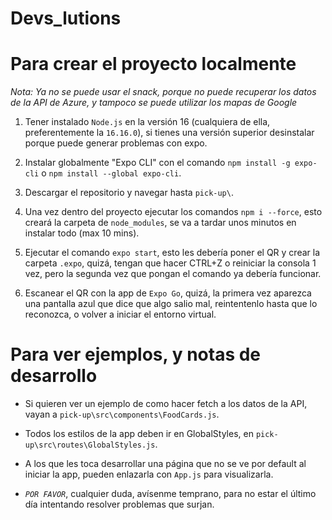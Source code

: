 # Devs_lutions

# Para crear el proyecto localmente

*Nota: Ya no se puede usar el snack, porque no puede recuperar los datos de la API de Azure, y tampoco se puede utilizar los mapas de Google*


1. Tener instalado `Node.js` en la versión 16 (cualquiera de ella, preferentemente la `16.16.0`), si tienes una versión superior desinstalar porque puede generar problemas con expo.

2. Instalar globalmente "Expo CLI" con el comando `npm install -g expo-cli` o `npm install --global expo-cli`.

3. Descargar el repositorio y navegar hasta `pick-up\`.

4. Una vez dentro del proyecto ejecutar los comandos `npm i --force`, esto creará la carpeta de `node_modules`, se va a tardar unos minutos en instalar todo (max 10 mins).

5. Ejecutar el comando `expo start`, esto les debería poner el QR y crear la carpeta `.expo`, quizá, tengan que hacer CTRL+Z o reiniciar la consola 1 vez, pero la segunda vez que pongan el comando ya debería funcionar.

6. Escanear el QR con la app de `Expo Go`, quizá, la primera vez aparezca una pantalla azul que dice que algo salio mal, reintentenlo hasta que lo reconozca, o volver a iniciar el entorno virtual.

# Para ver ejemplos, y notas de desarrollo

- Si quieren ver un ejemplo de como hacer fetch a los datos de la API, vayan a `pick-up\src\components\FoodCards.js`.

- Todos los estilos de la app deben ir en GlobalStyles, en `pick-up\src\routes\GlobalStyles.js`.

- A los que les toca desarrollar una página que no se ve por default al iniciar la app, pueden enlazarla con `App.js` para visualizarla.

- _*`POR FAVOR`*_, cualquier duda, avísenme temprano, para no estar el último día intentando resolver problemas que surjan.

